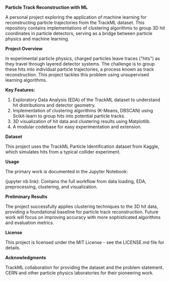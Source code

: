**Particle Track Reconstruction with ML**

A personal project exploring the application of machine learning for reconstructing particle trajectories from the TrackML dataset. This repository contains implementations of clustering algorithms to group 3D hit coordinates in particle detectors, serving as a bridge between particle physics and machine learning.

**Project Overview**

In experimental particle physics, charged particles leave traces ("hits") as they travel through layered detector systems. The challenge is to group these hits into individual particle trajectories, a process known as track reconstruction. This project tackles this problem using unsupervised learning algorithms.

**Key Features:**

1) Exploratory Data Analysis (EDA) of the TrackML dataset to understand hit distributions and detector geometry.
2) Implementation of clustering algorithms (K-Means, DBSCAN) using Scikit-learn to group hits into potential particle tracks.
3) 3D visualization of hit data and clustering results using Matplotlib.
4) A modular codebase for easy experimentation and extension.

**Dataset**

This project uses the TrackML Particle Identification dataset from Kaggle, which simulates hits from a typical collider experiment.

**Usage**

The primary work is documented in the Jupyter Notebook:

(jupyter nb link): Contains the full workflow from data loading, EDA, preprocessing, clustering, and visualization.

**Preliminary Results**

The project successfully applies clustering techniques to the 3D hit data, providing a foundational baseline for particle track reconstruction. Future work will focus on improving accuracy with more sophisticated algorithms and evaluation metrics.

**License**

This project is licensed under the MIT License - see the LICENSE.md file for details.

**Acknowledgments**

TrackML collaboration for providing the dataset and the problem statement.
CERN and other particle physics laboratories for their pioneering work.
